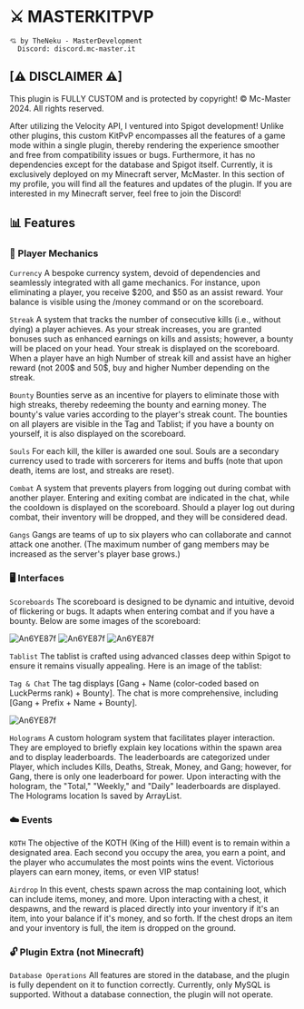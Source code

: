 # ⚔️ MASTERKITPVP

```
💘 by TheNeku - MasterDevelopment
  Discord: discord.mc-master.it
```

## [⚠ DISCLAIMER ⚠]
This plugin is FULLY CUSTOM and is protected by copyright! © Mc-Master 2024. All rights reserved.

After utilizing the Velocity API, I ventured into Spigot development! Unlike other plugins, this custom KitPvP encompasses all the features of a game mode within a single plugin, thereby rendering the experience smoother and free from compatibility issues or bugs. Furthermore, it has no dependencies except for the database and Spigot itself. Currently, it is exclusively deployed on my Minecraft server, McMaster. In this section of my profile, you will find all the features and updates of the plugin. If you are interested in my Minecraft server, feel free to join the Discord!

## 📊 Features

### 👤 Player Mechanics

`Currency` A bespoke currency system, devoid of dependencies and seamlessly integrated with all game mechanics. For instance, upon eliminating a player, you receive $200, and $50 as an assist reward. Your balance is visible using the /money command or on the scoreboard.

`Streak` A system that tracks the number of consecutive kills (i.e., without dying) a player achieves. As your streak increases, you are granted bonuses such as enhanced earnings on kills and assists; however, a bounty will be placed on your head. Your streak is displayed on the scoreboard. When a player have an high Number of streak kill and assist have an higher reward (not 200$ and 50$, buy and higher Number depending on the streak.

`Bounty` Bounties serve as an incentive for players to eliminate those with high streaks, thereby redeeming the bounty and earning money. The bounty's value varies according to the player's streak count. The bounties on all players are visible in the Tag and Tablist; if you have a bounty on yourself, it is also displayed on the scoreboard.

`Souls` For each kill, the killer is awarded one soul. Souls are a secondary currency used to trade with sorcerers for items and buffs (note that upon death, items are lost, and streaks are reset).

`Combat` A system that prevents players from logging out during combat with another player. Entering and exiting combat are indicated in the chat, while the cooldown is displayed on the scoreboard. Should a player log out during combat, their inventory will be dropped, and they will be considered dead.

`Gangs` Gangs are teams of up to six players who can collaborate and cannot attack one another. (The maximum number of gang members may be increased as the server's player base grows.)

### 🖥️ Interfaces

`Scoreboards` The scoreboard is designed to be dynamic and intuitive, devoid of flickering or bugs. It adapts when entering combat and if you have a bounty. Below are some images of the scoreboard:

![An6YE87f](https://github.com/user-attachments/assets/3e8fda6a-f7ba-4ffd-a59b-bbcd3b6f19d6)
![An6YE87f](https://github.com/user-attachments/assets/1bfa0f46-c60f-4d35-8b85-3ee0a0760d4f)
![An6YE87f](https://github.com/user-attachments/assets/ae128e39-3eec-4814-b8b2-0f7c868cedcd)

`Tablist` The tablist is crafted using advanced classes deep within Spigot to ensure it remains visually appealing. Here is an image of the tablist:

`Tag & Chat` The tag displays [Gang + Name (color-coded based on LuckPerms rank) + Bounty]. The chat is more comprehensive, including [Gang + Prefix + Name + Bounty].

![An6YE87f](https://github.com/user-attachments/assets/a2b94558-76fc-4531-afbe-5b4484db1d2e)


`Holograms` A custom hologram system that facilitates player interaction. They are employed to briefly explain key locations within the spawn area and to display leaderboards. The leaderboards are categorized under Player, which includes Kills, Deaths, Streak, Money, and Gang; however, for Gang, there is only one leaderboard for power. Upon interacting with the hologram, the "Total," "Weekly," and "Daily" leaderboards are displayed. The Holograms location Is saved by ArrayList.

### ☁️ Events

`KOTH` The objective of the KOTH (King of the Hill) event is to remain within a designated area. Each second you occupy the area, you earn a point, and the player who accumulates the most points wins the event. Victorious players can earn money, items, or even VIP status!

`Airdrop` In this event, chests spawn across the map containing loot, which can include items, money, and more. Upon interacting with a chest, it despawns, and the reward is placed directly into your inventory if it's an item, into your balance if it's money, and so forth. If the chest drops an item and your inventory is full, the item is dropped on the ground.

### 🔓 Plugin Extra (not Minecraft)

`Database Operations` All features are stored in the database, and the plugin is fully dependent on it to function correctly. Currently, only MySQL is supported. Without a database connection, the plugin will not operate.


